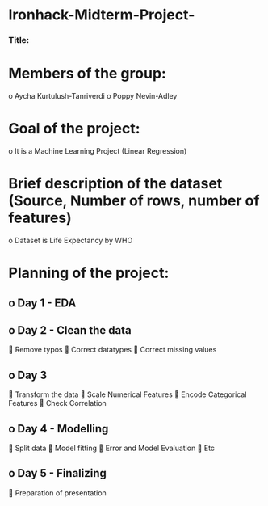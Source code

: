 # Ironhack-Midterm-Project-

### Title:
# Members of the group:
o	Aycha Kurtulush-Tanriverdi
o	Poppy Nevin-Adley
# Goal of the project:
o	It is a Machine Learning Project (Linear Regression)
# Brief description of the dataset (Source, Number of rows, number of features)
o	Dataset is Life Expectancy by WHO
# Planning of the project:
## o	Day 1 - EDA
## o	Day 2 - Clean the data
	Remove typos
	Correct datatypes
	Correct missing values
## o	Day 3
	Transform the data
	Scale Numerical Features
	Encode Categorical Features
	Check Correlation
## o	Day 4 - Modelling
	Split data
	Model fitting
	Error and Model Evaluation
	Etc
## o	Day 5 - Finalizing
	Preparation of presentation
